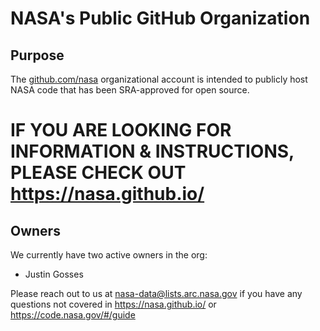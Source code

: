 # NASA's Public GitHub Organization

## Purpose
The [github.com/nasa](https://github.com/nasa/) organizational account is intended to publicly host NASA code that has been SRA-approved for open source. 

# IF YOU ARE LOOKING FOR INFORMATION & INSTRUCTIONS, PLEASE CHECK OUT https://nasa.github.io/

<!-- <b><i>If you are a NASA Staff member, please check out these instructions for adding a code repository or getting made a collaborator: https://nasa.github.io/</i></b> -->

## Owners
We currently have two active owners in the org:
+ Justin Gosses

Please reach out to us at nasa-data@lists.arc.nasa.gov if you have any questions not covered in https://nasa.github.io/ or https://code.nasa.gov/#/guide
